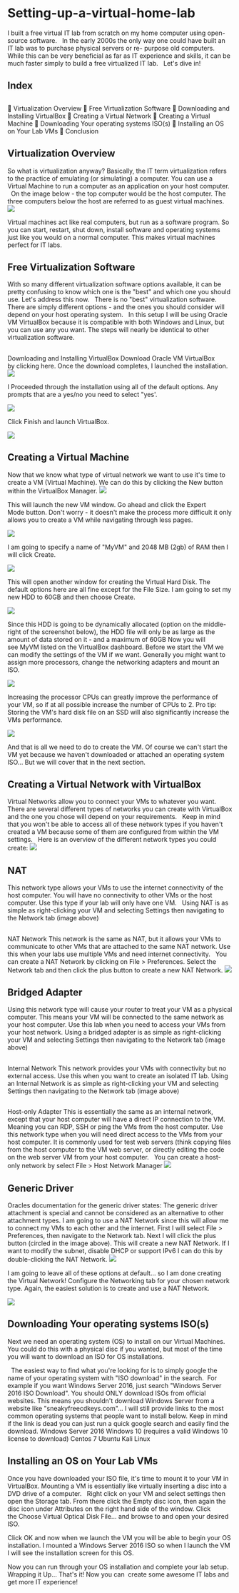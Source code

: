 # Setting-up-a-virtual-home-lab
I built a free virtual IT lab from scratch on my home computer using open-source software.
 
In the early 2000s the only way one could have built an IT lab was to purchase physical servers or re-
purpose old computers. While this can be very beneficial as far as IT experience and skills, it can be
much faster simply to build a free virtualized IT lab.
 
Let&#39;s dive in!
<h2>Index<h2></h2>
 Virtualization Overview
 Free Virtualization Software
 Downloading and Installing VirtualBox
 Creating a Virtual Network
 Creating a Virtual Machine
 Downloading Your operating systems ISO(s)
 Installing an OS on Your Lab VMs
 Conclusion

<h2>Virtualization Overview</h2>
So what is virtualization anyway? Basically, the IT term virtualization refers to the practice of emulating
(or simulating) a computer. You can use a Virtual Machine to run a computer as an application on your
host computer.
 
On the image below - the top computer would be the host computer. The three computers below the
host are referred to as guest virtual machines.


<img src="Screenshot 2025-01-09 204051.png"             >



Virtual machines act like real computers, but run as a software program. So you can start, restart, shut
down, install software and operating systems just like you would on a normal computer.
This makes virtual machines perfect for IT labs.
<h2>Free Virtualization Software</h2>
With so many different virtualization software options available, it can be pretty confusing to know
which one is the &quot;best&quot; and which one you should use. Let&#39;s address this now.
 
There is no &quot;best&quot; virtualization software. There are simply different options - and the ones you should
consider will depend on your host operating system.
 
In this setup I will be using Oracle VM VirtualBox because it is compatible with both Windows and Linux,
but you can use any you want. The steps will nearly be identical to other virtualization software.
 
<h2></h2>Downloading and Installing VirtualBox</h2>
Download Oracle VM VirtualBox by clicking here. Once the download completes, I launched the
installation.


<img src="VirtualBox-Install.jpg">


I Proceeded through the installation using all of the default options. Any prompts that are a yes/no you
need to select &quot;yes&#39;.

<img src="VirtualBox-Complete.jpg">


Click Finish and launch VirtualBox.


<img src="VirtualBox-Dashboard.jpg">

<h2>Creating a Virtual Machine</h2>
Now that we know what type of virtual network we want to use it&#39;s time to create a VM (Virtual
Machine). We can do this by clicking the New button within the VirtualBox Manager.


<img src="New.jpg">


This will launch the new VM window. Go ahead and click the Expert Mode button. Don&#39;t worry - it
doesn&#39;t make the process more difficult it only allows you to create a VM while navigating through less
pages.



<img src="New-VM.jpg">



I am going to specify a name of &quot;MyVM&quot; and 2048 MB (2gb) of RAM then I will click Create.


<img src="New-Vm2.jpg">



This will open another window for creating the Virtual Hard Disk. The default options here are all fine
except for the File Size. I am going to set my new HDD to 60GB and then choose Create.


<img src="New-VM-HDD.jpg">


Since this HDD is going to be dynamically allocated (option on the middle-right of the screenshot below),
the HDD file will only be as large as the amount of data stored on it - and a maximum of 60GB
Now you will see MyVM listed on the VirtualBox dashboard. Before we start the VM we can modify the
settings of the VM if we want. Generally you might want to assign more processors, change the
networking adapters and mount an ISO.


<img src="VM-Settings.jpg">



Increasing the processor CPUs can greatly improve the performance of your VM, so if at all possible
increase the number of CPUs to 2.
Pro tip: Storing the VM&#39;s hard disk file on an SSD will also significantly increase the VMs performance.


<img src="CPUs.jpg">



And that is all we need to do to create the VM. Of course we can&#39;t start the VM yet because we haven&#39;t
downloaded or attached an operating system ISO... But we will cover that in the next section.
<h2>Creating a Virtual Network with VirtualBox</h2>
Virtual Networks allow you to connect your VMs to whatever you want. There are several different
types of networks you can create with VirtualBox and the one you chose will depend on your
requirements.
 
Keep in mind that you won&#39;t be able to access all of these network types if you haven&#39;t created a VM
because some of them are configured from within the VM settings.
 
Here is an overview of the different network types you could create:



<img src="VirtualBox-VM-Adapter-Types.jpg">




<h2>NAT</h2>
This network type allows your VMs to use the internet connectivity of the host computer. You will have
no connectivity to other VMs or the host computer. Use this type if your lab will only have one VM.
 
Using NAT is as simple as right-clicking your VM and selecting Settings then navigating to the Network
tab (image above)
<h2></h2>NAT Network</h2>
This network is the same as NAT, but it allows your VMs to communicate to other VMs that are attached
to the same NAT network. Use this when your labs use multiple VMs and need internet connectivity.
 
You can create a NAT Network by clicking on File &gt; Preferences. Select the Network tab and then click
the plus button to create a new NAT Network.



<img src="NAT-Network.jpg">



<h2>Bridged Adapter</h2>
Using this network type will cause your router to treat your VM as a physical computer. This means your
VM will be connected to the same network as your host computer. Use this lab when you need to access
your VMs from your host network.
Using a bridged adapter is as simple as right-clicking your VM and selecting Settings then navigating to
the Network tab (image above)
<h2></h2>Internal Network</h2>
This network provides your VMs with connectivity but no external access. Use this when you want to
create an isolated IT lab.
Using an Internal Network is as simple as right-clicking your VM and selecting Settings then navigating to
the Network tab (image above)
<h2></h2>Host-only Adapter</h2>
This is essentially the same as an internal network, except that your host computer will have a direct IP
connection to the VM. Meaning you can RDP, SSH or ping the VMs from the host computer. Use this
network type when you will need direct access to the VMs from your host computer. It is commonly
used for test web servers (think copying files from the host computer to the VM web server, or directly
editing the code on the web server VM from your host computer.
 
You can create a host-only network by select File &gt; Host Network Manager




<img src="Host-Only-Network-Adapters.jpg">



<h2>Generic Driver</h2>
Oracles documentation for the generic driver states:
The generic driver attachment is special and cannot be considered as an alternative to other attachment
types.
I am going to use a NAT Network since this will allow me to connect my VMs to each other and the
internet.
First I will select File &gt; Preferences, then navigate to the Network tab. Next I will click the plus button
(circled in the image above).
This will create a new NAT Network. If I want to modify the subnet, disable DHCP or support IPv6 I can
do this by double-clicking the NAT Network.



<img src="NAT-Network-2.jpg">



I am going to leave all of these options at default... so I am done creating the Virtual Network!
Configure the Networking tab for your chosen network type. Again, the easiest solution is to create and
use a NAT Network.



<img src="VirtualBox-VM-Adapter-Types.jpg">




<h2>Downloading Your operating systems ISO(s)</h2>
Next we need an operating system (OS) to install on our Virtual Machines. You could do this with a
physical disc if you wanted, but most of the time you will want to download an ISO for OS installations.

 
The easiest way to find what you&#39;re looking for is to simply google the name of your operating system
with &quot;ISO download&quot; in the search.  For example if you want Windows Server 2016, just search
&quot;Windows Server 2016 ISO Download&quot;.
You should ONLY download ISOs from official websites. This means you shouldn&#39;t download Windows
Server from a website like &quot;sneakyfreecdkeys.com&quot;...
I will still provide links to the most common operating systems that people want to install below. Keep in
mind if the link is dead you can just run a quick google search and easily find the download.
Windows Server 2016
Windows 10 (requires a valid Windows 10 license to download)
Centos 7
Ubuntu
Kali Linux
<h2>Installing an OS on Your Lab VMs</h2>
Once you have downloaded your ISO file, it&#39;s time to mount it to your VM in VirtualBox. Mounting a VM
is essentially like virtually inserting a disc into a DVD drive of a computer.
 
Right click on your VM and select settings then open the Storage tab. From there click the Empty disc
icon, then again the disc icon under Attributes on the right hand side of the window. Click the Choose
Virtual Optical Disk File... and browse to and open your desired ISO.



<img src="">




Click OK and now when we launch the VM you will be able to begin your OS installation.
I mounted a Windows Server 2016 ISO so when I launch the VM I will see the installation screen for this
OS.

Now you can run through your OS installation and complete your lab setup.
Wrapping it Up...
That&#39;s it! Now you can  create some awesome IT labs and get more IT experience!
